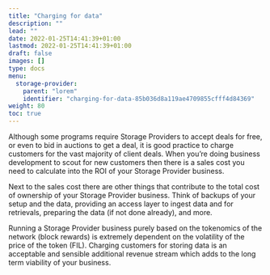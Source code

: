 ```yaml
---
title: "Charging for data"
description: ""
lead: ""
date: 2022-01-25T14:41:39+01:00
lastmod: 2022-01-25T14:41:39+01:00
draft: false
images: []
type: docs
menu:
  storage-provider:
    parent: "lorem"
    identifier: "charging-for-data-85b036d8a119ae4709855cfff4d84369"
weight: 80
toc: true
---
```


Although some programs require Storage Providers to accept deals for free, or even to bid in auctions to get a deal, it is good practice to charge customers for the vast majority of client deals. When you’re doing business development to scout for new customers then there is a sales cost you need to calculate into the ROI of your Storage Provider business.

Next to the sales cost there are other things that contribute to the total cost of ownership of your Storage Provider business. Think of backups of your setup and the data, providing an access layer to ingest data and for retrievals, preparing the data (if not done already), and more.

Running a Storage Provider business purely based on the tokenomics of the network (block rewards) is extremely dependent on the volatility of the price of the token (FIL). Charging customers for storing data is an acceptable and sensible additional revenue stream which adds to the long term viability of your business.
